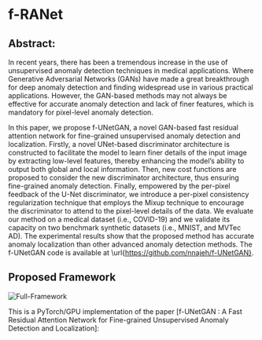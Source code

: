 # f-RANet



## Abstract:
In recent years, there has been a tremendous increase in the use of unsupervised anomaly detection techniques in medical applications. Where Generative Adversarial Networks (GANs) have made a great breakthrough for deep anomaly detection and finding widespread use in various practical applications. However, the GAN-based methods may not always be effective for accurate anomaly detection and lack of finer features, which is mandatory for pixel-level anomaly detection.

In this paper, we propose f-UNetGAN, a novel GAN-based fast residual attention network for fine-grained unsupervised anomaly detection and localization. Firstly, a novel UNet-based discriminator architecture is constructed to facilitate the model to learn finer details of the input image by extracting low-level features, thereby enhancing the model’s ability to output both global and local information. Then, new cost functions are proposed to consider the new discriminator architecture, thus ensuring fine-grained anomaly detection. Finally, empowered by the per-pixel feedback of the U-Net discriminator, we introduce a per-pixel consistency regularization technique that employs the Mixup technique to encourage the discriminator to attend to the pixel-level details of the data. We evaluate our method on a medical dataset (i.e., COVID-19) and we validate its capacity on two benchmark synthetic datasets (i.e.,  MNIST, and MVTec AD). The experimental results show that the proposed method has accurate anomaly localization than other advanced anomaly detection methods. The f-UNetGAN code is available at \url{https://github.com/nnajeh/f-UNetGAN}.
 

## Proposed Framework
![Full-Framework](https://user-images.githubusercontent.com/38373885/222929562-dc5ef22e-cb7a-4c92-8201-38a8ff15fed0.png)

This is a PyTorch/GPU implementation of the paper [f-UNetGAN : A Fast Residual Attention Network for Fine-grained Unsupervised Anomaly Detection and Localization]:
